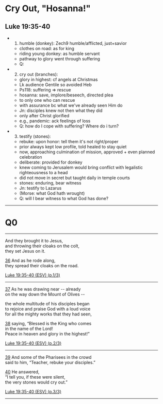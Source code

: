 <!-- .slide: <%= bg("unsplash-Jztmx9yqjBw-stars.jpg") %> id="title" -->
# Cry Out, "Hosanna!"
## Luke 19:35-40

>>>
+ 1. humble (donkey): Zech9 humble/afflicted, just+savior
  + clothes on road: as for king
  + riding young donkey: as humble servant
  + pathway to glory went through suffering
  + Q: 
+ 2. cry out (branches): 
  + glory in highest: cf angels at Christmas
  + Lk audience Gentile so avoided Heb
  + Ps118: suffering => rescue
  + hosanna: save, implore/beseech, directed plea
  + to only one who can rescue
  + with assurance bc what we've already seen Him do
  + Jn: disciples knew not then what they did
  + only after Christ glorified
  + e.g., pandemic: ack feelings of loss
  + Q: how do I cope with suffering? Where do i turn? 
+ 3. testify (stones): 
  + rebuke: upon honor: tell them it's not right/proper
  + prior always kept low profile, told healed to stay quiet
  + now, approaching culmination of mission, approved + even planned celebration
  + deliberate: provided for donkey
  + knew coming to Jerusalem would bring conflict with legalistic righteousness to a head
  + did not move in secret but taught daily in temple courts
  + stones: enduring, bear witness
  + Jn: testify to Lazarus
  + (Morse: what God hath wrought)
  + Q: will I bear witness to what God has done? 

---
<!-- .slide: data-background="white" -->
# Q0

>>>

******
And they brought it to Jesus, <br>
and throwing their cloaks on the colt, <br>
they set Jesus on it. 

[36](# "ref")
And as he rode along, <br>
they spread their cloaks on the road. 

[Luke 19:35-40 (ESV) (p.1/3)](# "ref")

******
[37](# "ref")
As he was drawing near -- already <br>
on the way down the Mount of Olives --

the whole multitude of his disciples began <br>
to rejoice and praise God with a loud voice <br>
for all the mighty works that they had seen, 

[38](# "ref")
saying, “Blessed is the King who comes <br>
in the name of the Lord! <br>
Peace in heaven and glory in the highest!” 

[Luke 19:35-40 (ESV) (p.2/3)](# "ref")

******
[39](# "ref")
And some of the Pharisees in the crowd <br>
said to him, “Teacher, rebuke your disciples.” 

[40](# "ref")
He answered, <br>
“I tell you, if these were silent, <br>
the very stones would cry out.”

[Luke 19:35-40 (ESV) (p.3/3)](# "ref")


---
<!-- .slide: <%= bg("unsplash-Jztmx9yqjBw-stars.jpg") %> id="outline" class="outline" -->

